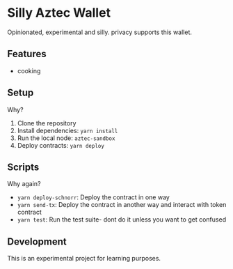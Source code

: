 # Silly Aztec Wallet

Opinionated, experimental and silly. privacy supports this wallet.

## Features
- cooking

## Setup
Why?
1. Clone the repository
2. Install dependencies: `yarn install`
3. Run the local node: `aztec-sandbox`
4. Deploy contracts: `yarn deploy`

## Scripts
Why again?
- `yarn deploy-schnorr`: Deploy the contract in one way
- `yarn send-tx`: Deploy the contract in another way and interact with token contract
- `yarn test`: Run the test suite- dont do it unless you want to get confused

## Development
This is an experimental project for learning purposes.
